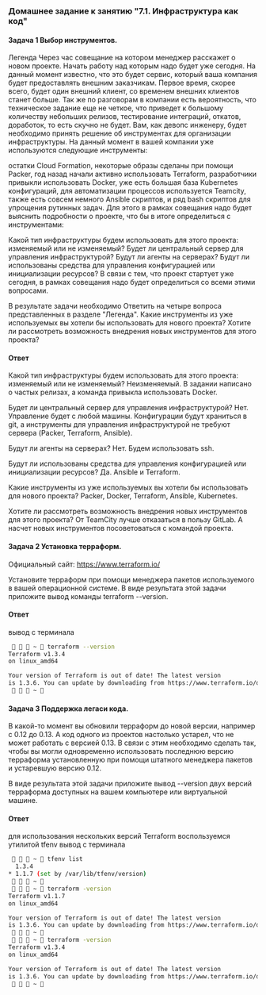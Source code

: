 ### Домашнее задание к занятию "7.1. Инфраструктура как код"

#### Задача 1 Выбор инструментов.
Легенда
Через час совещание на котором менеджер расскажет о новом проекте. Начать работу над которым надо будет уже сегодня. 
На данный момент известно, что это будет сервис, который ваша компания будет предоставлять внешним заказчикам. 
Первое время, скорее всего, будет один внешний клиент, со временем внешних клиентов станет больше.
Так же по разговорам в компании есть вероятность, что техническое задание еще не четкое, что приведет к большому
количеству небольших релизов, тестирование интеграций, откатов, доработок, то есть скучно не будет.
Вам, как девопс инженеру, будет необходимо принять решение об инструментах для организации инфраструктуры. 
На данный момент в вашей компании уже используются следующие инструменты:

остатки Сloud Formation,
некоторые образы сделаны при помощи Packer,
год назад начали активно использовать Terraform,
разработчики привыкли использовать Docker,
уже есть большая база Kubernetes конфигураций,
для автоматизации процессов используется Teamcity,
также есть совсем немного Ansible скриптов,
и ряд bash скриптов для упрощения рутинных задач.
Для этого в рамках совещания надо будет выяснить подробности о проекте, что бы в итоге определиться с инструментами:

Какой тип инфраструктуры будем использовать для этого проекта: изменяемый или не изменяемый?
Будет ли центральный сервер для управления инфраструктурой?
Будут ли агенты на серверах?
Будут ли использованы средства для управления конфигурацией или инициализации ресурсов?
В связи с тем, что проект стартует уже сегодня, в рамках совещания надо будет определиться со всеми этими вопросами.

В результате задачи необходимо
Ответить на четыре вопроса представленных в разделе "Легенда".
Какие инструменты из уже используемых вы хотели бы использовать для нового проекта?
Хотите ли рассмотреть возможность внедрения новых инструментов для этого проекта?


#### Ответ

Какой тип инфраструктуры будем использовать для этого проекта: изменяемый или не изменяемый?
Неизменяемый. В задании написано о частых релизах, а команда привыкла использовать Docker.

Будет ли центральный сервер для управления инфраструктурой?
Нет. Управление будет с любой машины. Конфигурации будут храниться в git, а инструменты 
для управления инфраструктурой не требуют сервера (Packer, Terraform, Ansible).

Будут ли агенты на серверах?
Нет. Будем использовать ssh.

Будут ли использованы средства для управления конфигурацией или инициализации ресурсов?
Да. Ansible и Terraform.

Какие инструменты из уже используемых вы хотели бы использовать для нового проекта?
Packer, Docker, Terraform, Ansible, Kubernetes.

Хотите ли рассмотреть возможность внедрения новых инструментов для этого проекта?
От TeamCity лучше отказаться в пользу GitLab. А насчет новых инструментов посоветоваться с командой проекта.



#### Задача 2 Установка терраформ.

Официальный сайт: https://www.terraform.io/

Установите терраформ при помощи менеджера пакетов используемого в вашей операционной системе. 
В виде результата этой задачи приложите вывод команды terraform --version.

#### Ответ
вывод с терминала

```bash
    ~  terraform --version                                                                                                                                                                             127 ✘ 
Terraform v1.3.4
on linux_amd64

Your version of Terraform is out of date! The latest version
is 1.3.6. You can update by downloading from https://www.terraform.io/downloads.html
    ~ 
```



#### Задача 3 Поддержка легаси кода.

В какой-то момент вы обновили терраформ до новой версии, например с 0.12 до 0.13. А код одного из проектов настолько 
устарел, что не может работать с версией 0.13. В связи с этим необходимо сделать так, чтобы вы могли одновременно 
использовать последнюю версию терраформа установленную при помощи штатного менеджера пакетов и устаревшую версию 0.12.

В виде результата этой задачи приложите вывод --version двух версий терраформа доступных на вашем компьютере 
или виртуальной машине.

#### Ответ
для использования нескольких версий Terraform воспользуемся утилитой tfenv
вывод с терминала

```bash
    ~  tfenv list                                                                                                                                                                                        1 ✘ 
  1.3.4
* 1.1.7 (set by /var/lib/tfenv/version)
    ~  
    ~  terraform -version                                                                                                                                                                                1 ✘ 
Terraform v1.1.7
on linux_amd64

Your version of Terraform is out of date! The latest version
is 1.3.6. You can update by downloading from https://www.terraform.io/downloads.html
    ~ 
    ~  terraform -version                                                                                                                                                                          ✔  27s  
Terraform v1.3.4
on linux_amd64

Your version of Terraform is out of date! The latest version
is 1.3.6. You can update by downloading from https://www.terraform.io/downloads.html
    ~                                                                                                                                                                                                      ✔ 


```